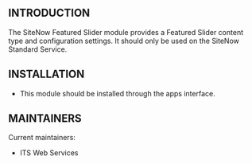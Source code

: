 INTRODUCTION
------------
The SiteNow Featured Slider module provides a Featured Slider content type and
configuration settings. It should only be used on the SiteNow Standard Service.

INSTALLATION
------------
 * This module should be installed through the apps interface.

MAINTAINERS
-----------
Current maintainers:
 * ITS Web Services

